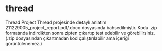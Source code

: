 # thread
Thread Project
Thread projesinde detaylı anlatım 211229005_project_report.pdf/.docx dosyasında bahsedilmiştir.
Kodu .zip formatında indirdikten sonra zipten çıkartıp test edebilir ve görebilirsiniz. (.zip dosyasından çıkartmadan kod çalıştırılabilir ama içeriği görüntülenemez.)
